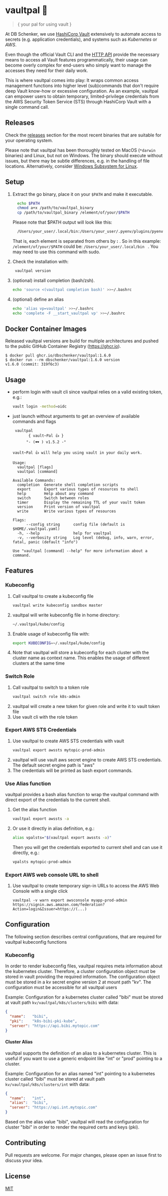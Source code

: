 # vaultpal :vulcan_salute:
> { your pal for using vault }

At DB Schenker, we use [HashiCorp Vault](https://www.vaultproject.io/) extensively to automate access to secrets
(e.g. application credentials), and systems such as *Kubernetes* or *AWS*. 

Even though the official Vault CLI and the [HTTP API](https://developer.hashicorp.com/vault/api-docs) provide the necessary 
means to access all Vault features programmatically, their usage can become overly complex for end-users who simply want 
to manage the accesses they need for their daily work.

This is where vaultpal comes into play: It wraps common access management functions into higher level (sub)commands
that don't require deep Vault know-how or excessive configuration. As an example, vaultpal can empower users to obtain 
temporary, limited-privilege credentials from the AWS Security Token Service (STS) through HashiCorp Vault with a single 
command call.

## Releases

Check the [releases](./releases) section for the most recent binaries that are suitable for your operating system.

Please note that vaultpal has been thoroughly tested on MacOS (`*darwin` binaries) and Linux, but not on Windows. 
The binary should execute without issues, but there may be subtle differences, e.g. in the handling of file locations.
Alternatively, consider [Windows Subsystem for Linux](https://docs.microsoft.com/de-de/windows/wsl/install-win10).


## Setup

1. Extract the go binary, place it on your `$PATH` and make it executable.
    ```bash
      echo $PATH
      chmod a+x /path/to/vaultpal_binary
      cp /path/to/vaultpal_binary /element/of/your/$PATH
    ``` 
   Please note that $PATH output will look like this:
    ```bash
      /Users/your_user/.local/bin:/Users/your_user/.pyenv/plugins/pyenv-virtualenv/shims:
    ```
    That is, each element is separated from others by <b>:</b> . So in this example: 
    ```/element/of/your/$PATH``` could be: ```/Users/your_user/.local/bin ``` . You may need to use this command with sudo.

2. Check the installation with:
   ```bash
    vaultpal version
    ```
3. (optional) install completion (bash/zsh). 
    ```bash
    echo 'source <(vaultpal completion bash)' >>~/.bashrc
    ```
4. (optional) define an alias
    ```bash
    echo 'alias vp=vaultpal' >>~/.bashrc
    echo 'complete -F __start_vaultpal vp' >>~/.bashrc
    ```
   
## Docker Container Images

Released vaultpal versions are build for multiple architectures and pushed to the public GitHub Container Registry (https://ghcr.io).

```
$ docker pull ghcr.io/dbschenker/vaultpal:1.6.0
$ docker run --rm dbschenker/vaultpal:1.6.0 version
v1.6.0 (commit: 319f6c3)
```

## Usage

- perform login with vault cli since vaultpal relies on a valid existing token, e.g.:
    ```bash
    vault login -method=oidc
    ```

- just launch without arguments to get an overview of available commands and flags
   ```
    vaultpal
          { vault~Pal 👍 }
         °- (🕶 ) v1.5.2 -°

   vault~Pal 👍 will help you using vault in your daily work.
   
   Usage:
     vaultpal [flags]
     vaultpal [command]
   
   Available Commands:
     completion  Generate shell completion scripts
     export      Export various types of resources to shell
     help        Help about any command
     switch      Switch between roles
     timer       Display the remaining TTL of your vault token
     version     Print version of vaultpal
     write       Write various types of resources
   
   Flags:
         --config string      config file (default is $HOME/.vaultpal.yaml)
     -h, --help               help for vaultpal
     -v, --verbosity string   Log level (debug, info, warn, error, fatal, panic (default "info")
   
   Use "vaultpal [command] --help" for more information about a command.
   ```

## Features  

### Kubeconfig

1. Call vaultpal to create a kubeconfig file
    ```bash
    vaultpal write kubeconfig sandbox master
    ```
    
2. vaultpal will write kubeconfig file in home directory:
    ```bash
    ~/.vaultpal/kube/config
    ``` 
3. Enable usage of kubeconfig file with:
   ```bash
   export KUBECONFIG=~/.vaultpal/kube/config
   ```
4. Note that vaultpal will store a kubeconfig for each cluster with the cluster name as context name. This enables the usage of different clusters at the same time


### Switch Role

1. Call vaultpal to switch to a token role
    ```bash
    vaultpal switch role k8s-admin
    ```
2. vaultpal will create a new token for given role and write it to vault token file
3. Use vault cli with the role token

### Export AWS STS Credentials

1. Use vaultpal to create AWS STS credentials with vault
    ```bash
    vaultpal export awssts mytopic-prod-admin
    ```
2. vaultpal will use vault aws secret engine to create AWS STS credentials. The default secret engine path is "aws"
3. The credentials will be printed as bash export commands.

### Use Alias function

vaultpal provides a bash alias function to wrap the vaultpal command with direct export of the credentials to the current shell.

1. Get the alias function
    ```bash
    vaultpal export awssts -a
    ```
2. Or use it directly in alias definition, e.g.:
    ```bash
    alias vpalsts="$(vaultpal export awssts -a)"
    ```
   Then you will get the credentials exported to current shell and can use it directly, e.g.:
    ```bash
    vpalsts mytopic-prod-admin
    ```
### Export AWS web console URL to shell

1. Use vaultpal to create temporary sign-in URLs to access the AWS Web Console with a single click
   ```
   vaultpal -v warn export awsconsole myapp-prod-admin
   https://signin.aws.amazon.com/federation?Action=login&Issuer=https://(...)
   ```

## Configuration

The following section describes central configurations, that are required
for vaultpal kubeconfig functions

### Kubeconfig

In order to render kubeconfig files, vaultpal requires meta information about the 
kubernetes cluster. Therefore, a cluster configuration object must be stored in vault providing
the required information. The configuration object must be stored in a kv secret engine version 2 at mount path "kv".
The configuration must be accessible for all vaultpal users

Example:
Configuration for a kubernetes cluster called "bibi" must be stored at vault path
`kv/vaultpal/k8s/clusters/bibi`
with data:
```json
{
  "name":   "bibi",
  "pki":    "k8s-bibi-pki-kube",
  "server": "https://api.bibi.mytopic.com"
}
```
#### Cluster Alias

vaultpal supports the definition of an alias to a kubernetes cluster. This is useful if you want to use a generic
endpoint like "int" or "prod" pointing to a cluster.

Example:
Configuration for an alias named "int" pointing to a kubernetes cluster called "bibi" must be stored at vault path
`kv/vaultpal/k8s/clusters/int`
with data:
```json
{
  "name":   "int",
  "alias":  "bibi",
  "server": "https://api.int.mytopic.com"
}
```
Based on the alias value "bibi", vaultpal will read the configuration for cluster "bibi" in order to render the required certs and keys (pki).  

## Contributing

Pull requests are welcome. For major changes, please open an issue first to discuss your idea.

## License

[MIT](https://choosealicense.com/licenses/mit/)
